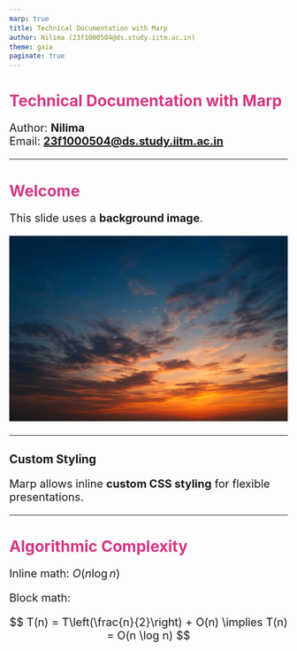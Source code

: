 ```yaml
---
marp: true
title: Technical Documentation with Marp
author: Nilima (23f1000504@ds.study.iitm.ac.in)
theme: gaia
paginate: true
---
```


# Technical Documentation with Marp

Author: **Nilima**  
Email: **23f1000504@ds.study.iitm.ac.in**

---

# Welcome

This slide uses a **background image**.

![bg](background.png)

---

## Custom Styling

<style>
h1 {
  color: #d33682;
}
p {
  font-size: 20px;
}
</style>

Marp allows inline **custom CSS styling** for flexible presentations.

---

# Algorithmic Complexity

Inline math: $O(n \log n)$

Block math:

$$
T(n) = T\left(\frac{n}{2}\right) + O(n) \implies T(n) = O(n \log n)
$$
